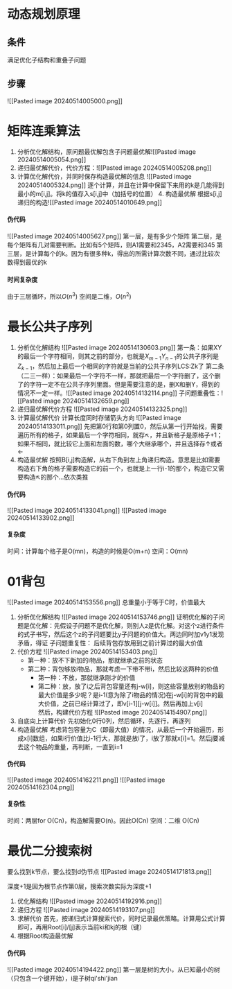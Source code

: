# 动态规划原理
## 条件
满足优化子结构和重叠子问题
## 步骤
![[Pasted image 20240514005000.png]]
# 矩阵连乘算法
1. 分析优化解结构，原问题最优解包含子问题最优解![[Pasted image 20240514005054.png]]
2. 递归最优解代价，代价方程：![[Pasted image 20240514005208.png]]
3. 计算优化解代价，并同时保存构造最优解的信息
   ![[Pasted image 20240514005324.png]]
   逐个计算，并且在计算中保留下来用的k是几能得到最小的m[i,j]。将k的值存入s[i,j]中（加括号的位置）
   4. 构造最优解
      根据s[i,j]递归的构造![[Pasted image 20240514010649.png]]
      
      
#### 伪代码
![[Pasted image 20240514005627.png]]
第一层，是有多少个矩阵
第二层，是每个矩阵有几对需要判断。比如有5个矩阵，则A1需要和2345，A2需要和345
第三层，是计算每个的k。因为有很多种k，得出的所需计算次数不同，通过比较次数得到最优的k
#### 时间复杂度
由于三层循环，所以$O(n^3)$
空间是二维，$O(n^2)$
# 最长公共子序列
1. 分析优化解结构
   ![[Pasted image 20240514130603.png]]
   第一条：如果XY的最后一个字符相同，则其之前的部分，也就是$X_{m-1}Y_{n-1}$的公共子序列是$Z_{k-1}$，然后加上最后一个相同的字符就是当前的公共子序列LCS:Zk了
   第二条（二三一样）：如果最后一个字符不一样，那就把最后一个字符删了，这个删了的字符一定不在公共子序列里面。但是需要注意的是，删X和删Y，得到的情况不一定一样。![[Pasted image 20240514132114.png]]
   子问题重叠性：![[Pasted image 20240514132659.png]]
1. 递归最优解代价方程
   ![[Pasted image 20240514132325.png]]
3. 计算最优解代价
   计算长度同时存储箭头方向
   ![[Pasted image 20240514133011.png]]
   先把第0行和第0列置0，然后从第一行开始找，需要遍历所有的格子，如果最后一个字符相同，就存↖︎，并且新格子是原格子+1；如果不相同，就比较它上面和左面的数，哪个大继承哪个，并且选择存↑或者←
4. 构造最优解
   按照B[i,j]构造解，从右下角到左上角递归构造。意思是比如需要构造右下角的格子需要构造它的前一个，也就是上一行i-1的那个，构造它又需要构造↖︎的那个...依次类推
#### 伪代码
![[Pasted image 20240514133041.png]]
   ![[Pasted image 20240514133902.png]]
#### 复杂度
时间：计算每个格子是O(mn)，构造的时候是O(m+n)
空间：O(mn)
# 01背包
![[Pasted image 20240514153556.png]]
总重量小于等于C时，价值最大
1. 分析优化解结构
   ![[Pasted image 20240514153746.png]]
   证明优化解的子问题是优化解：先假设子问题不是优化解，则别人z是优化解。对这个z进行条件的式子书写，然后这个z的子问题要比y子问题的价值大。两边同时加v1y1发现矛盾，得证
   子问题重复性：
   后续背包存放用到之前计算过的最大价值
2. 代价方程
   ![[Pasted image 20240514153403.png]]
   * 第一种：放不下新加的i物品，那就继承之前的状态
   * 第二种：背包够放i物品，那就考虑一下带不带i，然后比较这两种的价值
     * 第一种：不放，那就继承刚才的价值
     * 第二种：放，放了i之后背包容量还有j-w[i]，则这些容量放别的物品的最大价值是多少呢？是i-1(意为除了i物品的情况)在j-w[i]的背包中的最大价值，之前已经计算过了，即v\[i-1]\[j-w\[i]]。然后再加上v[i]    
   然后，构建代价方程
   ![[Pasted image 20240514154907.png]]
3. 自底向上计算代价
   先初始化0行0列，然后循环，先逐行，再逐列
4. 构造最优解
   考虑背包容量为C（即最大值）的情况，从最后一个开始遍历，形成x[i]数组，如果i行价值比i-1行大，那就是放i了，i放了那就x[i]=1。然后j要减去这个物品的重量，再判断，一直到i=1
#### 伪代码
![[Pasted image 20240514162211.png]]
![[Pasted image 20240514162304.png]]
#### 复杂性
时间：两层for O(Cn)，构造解需要O(n)。因此O(Cn)
空间：二维 O(Cn)
# 最优二分搜索树
要么找到k节点，要么找到d伪节点
![[Pasted image 20240514171813.png]]
   
深度+1是因为根节点作第0层，搜索次数实际为深度+1
1. 优化解结构
   ![[Pasted image 20240514192916.png]]
2. 递归方程
   ![[Pasted image 20240514193107.png]]
3. 求解代价
   首先，按递归式计算搜索代价，同时记录最优策略。计算用公式计算即可，再用Root[i]/[j]表示当前ki和kj的根（键）
4. 根据Root构造最优解
#### 伪代码
![[Pasted image 20240514194422.png]]
第一层是树的大小，从已知最小的树（只包含一个键开始），i是子树qi'shi'jian
